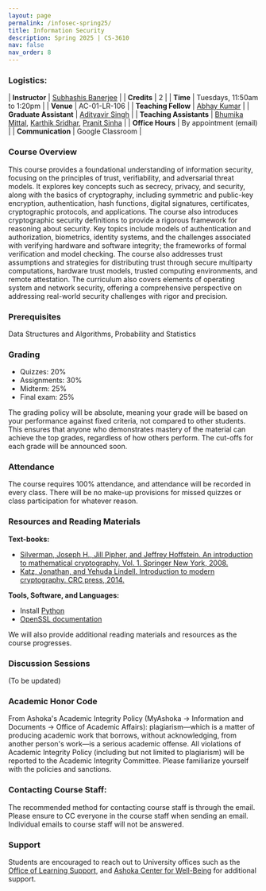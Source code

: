 ```yaml
---
layout: page
permalink: /infosec-spring25/
title: Information Security
description: Spring 2025 | CS-3610
nav: false
nav_order: 8
---
```


### Logistics:

| **Instructor**                    | [Subhashis Banerjee](mailto:suban@ashoka.edu.in)           |
| **Credits**                       | 2                                                          |
| **Time**                          | Tuesdays, 11:50am to 1:20pm                                |
| **Venue**                         | AC-01-LR-106                                               |
| **Teaching Fellow**               | [Abhay Kumar](mailto:abhay.kumar_tf@ashoka.edu.in)         |
| **Graduate Assistant**            | [Adityavir Singh](mailto:adityavir.singh_phd22@ashoka.edu.in) |
| **Teaching Assistants**           | [Bhumika Mittal](mailto:bhumika.mittal_asp25@ashoka.edu.in), [Karthik Sridhar](mailto:karthik.sridhar_asp25@ashoka.edu.in), [Pranit Sinha](mailto:pranit.sinha_asp25@ashoka.edu.in)                     |
| **Office Hours**                  | By appointment (email)                                     |
| **Communication**                 | Google Classroom                                           |

### Course Overview
This course provides a foundational understanding of information security, focusing on the principles of trust, verifiability, and adversarial threat models. It explores key concepts such as secrecy, privacy, and security, along with the basics of cryptography, including symmetric and public-key encryption, authentication, hash functions, digital signatures, certificates, cryptographic protocols, and applications. The course also introduces cryptographic security definitions to provide a rigorous framework for reasoning about security. Key topics include models of authentication and authorization, biometrics, identity systems, and the challenges associated with verifying hardware and software integrity; the frameworks of formal verification and model checking. The course also addresses trust assumptions and strategies for distributing trust through secure multiparty computations, hardware trust models, trusted computing environments, and remote attestation. The curriculum also covers elements of operating system and network security, offering a comprehensive perspective on addressing real-world security challenges with rigor and precision.

### Prerequisites
Data Structures and Algorithms, Probability and Statistics

### Grading
- Quizzes: 20%
- Assignments: 30%
- Midterm: 25%
- Final exam: 25%

The grading policy will be absolute, meaning your grade will be based on your performance against fixed criteria, not compared to other students. This ensures that anyone who demonstrates mastery of the material can achieve the top grades, regardless of how others perform. The cut-offs for each grade will be announced soon.

### Attendance
The course requires 100% attendance, and attendance will be recorded in every class. There will be no make-up provisions for missed quizzes or class participation for whatever reason.

### Resources and Reading Materials
**Text-books:**
- [Silverman, Joseph H., Jill Pipher, and Jeffrey Hoffstein. An introduction to mathematical cryptography. Vol. 1. Springer New York, 2008.](https://link.springer.com/book/10.1007/978-0-387-77993-5)
- [Katz, Jonathan, and Yehuda Lindell. Introduction to modern cryptography. CRC press, 2014.](https://www.cs.umd.edu/~jkatz/imc.html)

**Tools, Software, and Languages:**
- Install [Python](https://www.python.org/downloads/)
- [OpenSSL documentation](https://www.pyopenssl.org/en/latest/)

We will also provide additional reading materials and resources as the course progresses.

### Discussion Sessions
(To be updated)

### Academic Honor Code
From Ashoka's Academic Integrity Policy (MyAshoka → Information and Documents → Office of Academic Affairs): plagiarism—which is a matter of producing academic work that borrows, without acknowledging, from another person's work—is a serious academic offense. All violations of Academic Integrity Policy (including but not limited to plagiarism) will be reported to the Academic Integrity Committee. Please familiarize yourself with the policies and sanctions.

### Contacting Course Staff: 
The recommended method for contacting course staff is through the email. Please ensure to CC everyone in the course staff when sending an email. Individual emails to course staff will not be answered. 

### Support
Students are encouraged to reach out to University offices such as the [Office of Learning Support](https://www.ashoka.edu.in/page/office-of-learning-support/), and [Ashoka Center for Well-Being](https://acwb.ashoka.edu.in/) for additional support.